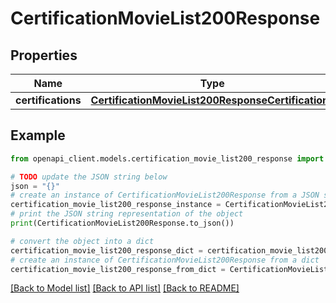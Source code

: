 # CertificationMovieList200Response


## Properties

Name | Type | Description | Notes
------------ | ------------- | ------------- | -------------
**certifications** | [**CertificationMovieList200ResponseCertifications**](CertificationMovieList200ResponseCertifications.md) |  | [optional] 

## Example

```python
from openapi_client.models.certification_movie_list200_response import CertificationMovieList200Response

# TODO update the JSON string below
json = "{}"
# create an instance of CertificationMovieList200Response from a JSON string
certification_movie_list200_response_instance = CertificationMovieList200Response.from_json(json)
# print the JSON string representation of the object
print(CertificationMovieList200Response.to_json())

# convert the object into a dict
certification_movie_list200_response_dict = certification_movie_list200_response_instance.to_dict()
# create an instance of CertificationMovieList200Response from a dict
certification_movie_list200_response_from_dict = CertificationMovieList200Response.from_dict(certification_movie_list200_response_dict)
```
[[Back to Model list]](../README.md#documentation-for-models) [[Back to API list]](../README.md#documentation-for-api-endpoints) [[Back to README]](../README.md)


